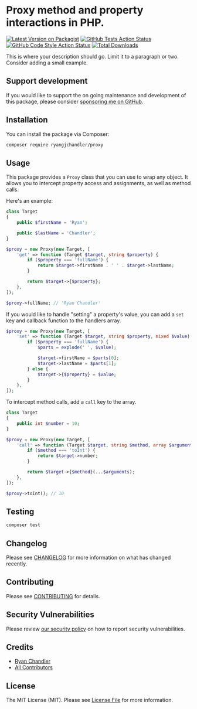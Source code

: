 # Proxy method and property interactions in PHP.

[![Latest Version on Packagist](https://img.shields.io/packagist/v/ryangjchandler/proxy.svg?style=flat-square)](https://packagist.org/packages/ryangjchandler/proxy)
[![GitHub Tests Action Status](https://img.shields.io/github/workflow/status/ryangjchandler/proxy/run-tests?label=tests)](https://github.com/ryangjchandler/proxy/actions?query=workflow%3Arun-tests+branch%3Amain)
[![GitHub Code Style Action Status](https://img.shields.io/github/workflow/status/ryangjchandler/proxy/Check%20&%20fix%20styling?label=code%20style)](https://github.com/ryangjchandler/proxy/actions?query=workflow%3A"Check+%26+fix+styling"+branch%3Amain)
[![Total Downloads](https://img.shields.io/packagist/dt/ryangjchandler/proxy.svg?style=flat-square)](https://packagist.org/packages/ryangjchandler/proxy)

This is where your description should go. Limit it to a paragraph or two. Consider adding a small example.

## Support development

If you would like to support the on going maintenance and development of this package, please consider [sponsoring me on GitHub](https://github.com/sponsors/ryangjchandler).

## Installation

You can install the package via Composer:

```bash
composer require ryangjchandler/proxy
```
## Usage

This package provides a `Proxy` class that you can use to wrap any object. It allows you to intercept property access and assignments, as well as method calls.

Here's an example:

```php
class Target
{
    public $firstName = 'Ryan';

    public $lastName = 'Chandler';
}

$proxy = new Proxy(new Target, [
    'get' => function (Target $target, string $property) {
        if ($property === 'fullName') {
            return $target->firstName . ' ' . $target->lastName;
        }

        return $target->{$property};
    },
]);

$proxy->fullName; // 'Ryan Chandler'
```

If you would like to handle "setting" a property's value, you can add a `set` key and callback function to the handlers array.

```php
$proxy = new Proxy(new Target, [
    'set' => function (Target $target, string $property, mixed $value) {
        if ($property === 'fullName') {
            $parts = explode(' ', $value);

            $target->firstName = $parts[0];
            $target->lastName = $parts[1];
        } else {
            $target->{$property} = $value;
        }
    },
]);
```

To intercept method calls, add a `call` key to the array.

```php
class Target
{
    public int $number = 10;
}

$proxy = new Proxy(new Target, [
    'call' => function (Target $target, string $method, array $arguments) {
        if ($method === 'toInt') {
            return $target->number;
        }

        return $target->{$method}(...$arguments);
    },
]);

$proxy->toInt(); // 10
```

## Testing

```bash
composer test
```

## Changelog

Please see [CHANGELOG](CHANGELOG.md) for more information on what has changed recently.

## Contributing

Please see [CONTRIBUTING](.github/CONTRIBUTING.md) for details.

## Security Vulnerabilities

Please review [our security policy](../../security/policy) on how to report security vulnerabilities.

## Credits

- [Ryan Chandler](https://github.com/ryangjchandler)
- [All Contributors](../../contributors)

## License

The MIT License (MIT). Please see [License File](LICENSE.md) for more information.
